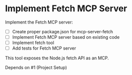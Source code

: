 # Implement Fetch MCP Server

Implement the Fetch MCP server:

- [ ] Create proper package.json for mcp-server-fetch
- [ ] Implement Fetch MCP server based on existing code
- [ ] Implement fetch tool
- [ ] Add tests for Fetch MCP server

This tool exposes the Node.js fetch API as an MCP.

Depends on #1 (Project Setup)